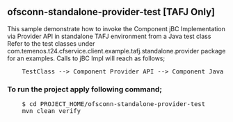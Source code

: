 ## ofsconn-standalone-provider-test [TAFJ Only]

This sample demonstrate how to invoke the Component jBC Implementation via Provider API in standalone TAFJ environment from a Java test class
Refer to the test classes under com.temenos.t24.cfservice.client.example.tafj.standalone.provider package for an examples. Calls to jBC Impl will reach as follows;
<pre>
	TestClass --> Component Provider API --> Component Java API --> Component jBC Impl
</pre>

### To run the project apply following command;
<pre>
	$ cd PROJECT_HOME/ofsconn-standalone-provider-test
	mvn clean verify
</pre>	